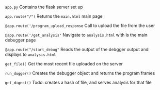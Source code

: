 







`app.py`
Contains the flask server set up 

`app.route("/")` 
Returns the    `main.html` main page


`@app.route('/program_upload_response` 
Call to upload the file from the user

`@app.route('/get_analysis'` 
Navigate to `analysis.html` with is the main debugger page

`@app.route("/start_debug"` 
Reads the output of the debgger output and displays to `analysis.html` 

`get_file()` 
Get the most recent file uploaded on the server 

`run_dugger()` 
Creates the debugger object and returns the program frames 

`get_digest()` 
Todo: creates a hash of file, and serves analysis for that file 






